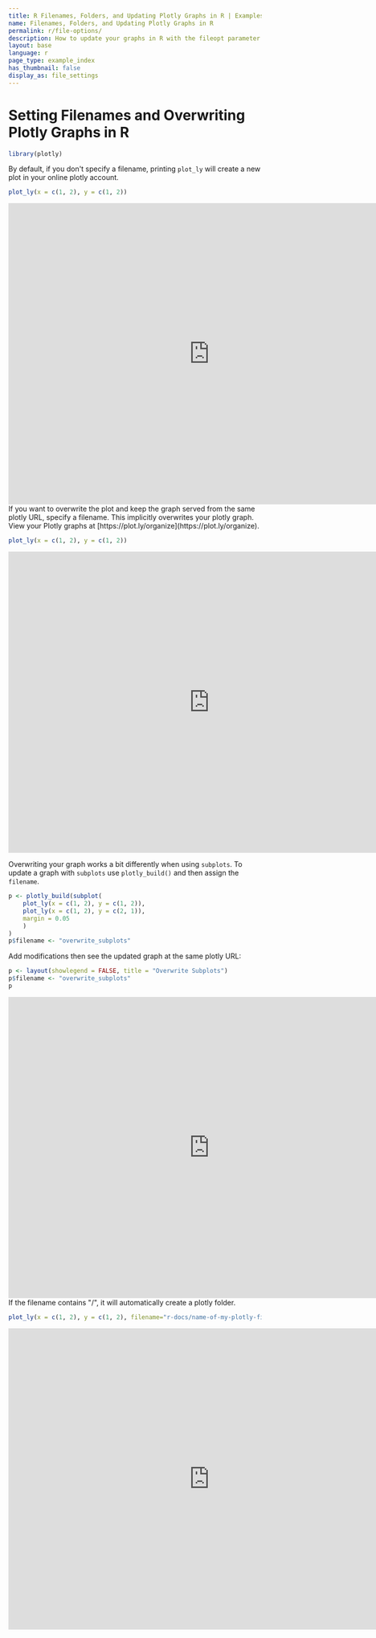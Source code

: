 ```yaml
---
title: R Filenames, Folders, and Updating Plotly Graphs in R | Examples | Plotly
name: Filenames, Folders, and Updating Plotly Graphs in R
permalink: r/file-options/
description: How to update your graphs in R with the fileopt parameter.
layout: base
language: r
page_type: example_index
has_thumbnail: false
display_as: file_settings
---
```


# Setting Filenames and Overwriting Plotly Graphs in R




```r
library(plotly)
```

By default, if you don't specify a filename,
printing `plot_ly` will create a new plot in your online plotly account.


```r
plot_ly(x = c(1, 2), y = c(1, 2))
```

<iframe height="600" id="igraph" scrolling="no" seamless="seamless" src="https://plot.ly/~RPlotBot/1933.embed" width="800" frameBorder="0"></iframe>
<br>
If you want to overwrite the plot and keep the graph served from the same plotly URL, specify a filename.
This implicitly overwrites your plotly graph.
View your Plotly graphs at [https://plot.ly/organize](https://plot.ly/organize).


```r
plot_ly(x = c(1, 2), y = c(1, 2))
```

<iframe height="600" id="igraph" scrolling="no" seamless="seamless" src="https://plot.ly/~RPlotBot/505.embed" width="800" frameBorder="0"></iframe>

Overwriting your graph works a bit differently when using ```subplots```.
To update a graph with ```subplots``` use ```plotly_build()``` and then assign the ```filename```.


```r
p <- plotly_build(subplot(
	plot_ly(x = c(1, 2), y = c(1, 2)),
	plot_ly(x = c(1, 2), y = c(2, 1)),
	margin = 0.05
	)
)
p$filename <- "overwrite_subplots"
```

Add modifications then see the updated graph at the same plotly URL:


```r
p <- layout(showlegend = FALSE, title = "Overwrite Subplots")
p$filename <- "overwrite_subplots"
p
```

<iframe height="600" id="igraph" scrolling="no" seamless="seamless" src="https://plot.ly/~RPlotBot/1935.embed" width="800" frameBorder="0"></iframe>

<br>
If the filename contains "/", it will automatically create a plotly folder.


```r
plot_ly(x = c(1, 2), y = c(1, 2), filename="r-docs/name-of-my-plotly-file")
```

<iframe height="600" id="igraph" scrolling="no" seamless="seamless" src="https://plot.ly/~RPlotBot/507.embed" width="800" frameBorder="0"></iframe>

